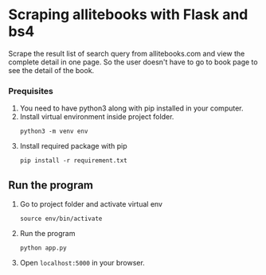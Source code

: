 # Scraping allitebooks with Flask and bs4

Scrape the result list of search query from allitebooks.com and view the complete detail in one page.
So the user doesn't have to go to book page to see the detail of the book.

### Prequisites

1. You need to have python3 along with pip installed in your computer.
2. Install virtual environment inside project folder.
	```
	python3 -m venv env
	```
3. Install required package with pip
	```
	pip install -r requirement.txt
	```

## Run the program

1. Go to project folder and activate virtual env
	```
	source env/bin/activate
	```
2. Run the program
	```
	python app.py
	```
3. Open ``localhost:5000`` in your browser.
